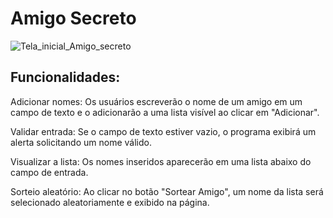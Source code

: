 # Amigo Secreto
![Tela_inicial_Amigo_secreto](https://github.com/user-attachments/assets/b30ba99b-0535-42d4-9a1d-4f6b3fedd17d)

## Funcionalidades:

Adicionar nomes: Os usuários escreverão o nome de um amigo em um campo de texto e o adicionarão a uma lista visível ao clicar em "Adicionar".

Validar entrada: Se o campo de texto estiver vazio, o programa exibirá um alerta solicitando um nome válido.

Visualizar a lista: Os nomes inseridos aparecerão em uma lista abaixo do campo de entrada.

Sorteio aleatório: Ao clicar no botão "Sortear Amigo", um nome da lista será selecionado aleatoriamente e exibido na página.
